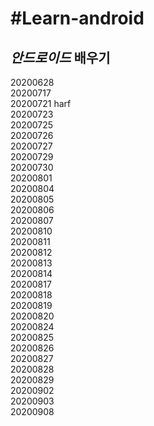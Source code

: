 #Learn-android
================
**_안드로이드_ 배우기**
-------------------
20200628  
20200717  
20200721 harf  
20200723  
20200725  
20200726  
20200727  
20200729  
20200730  
20200801  
20200804  
20200805  
20200806  
20200807  
20200810  
20200811  
20200812  
20200813  
20200814  
20200817  
20200818  
20200819  
20200820  
20200824  
20200825  
20200826  
20200827  
20200828  
20200829  
20200902  
20200903  
20200908  
